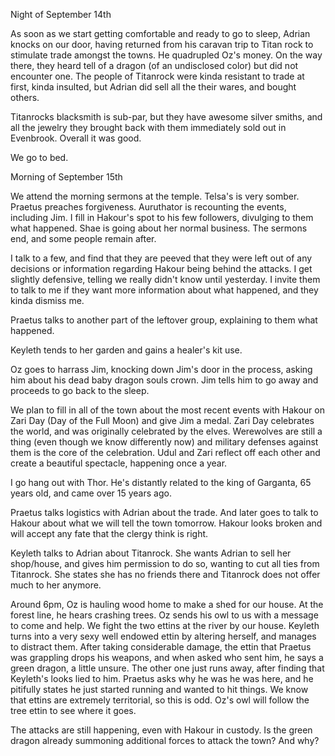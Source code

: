 Night of September 14th

As soon as we start getting comfortable and ready to go to sleep, Adrian knocks on our door, having returned from his caravan trip to Titan rock to stimulate trade amongst the towns. He quadrupled Oz's money. On the way there, they heard tell of a dragon (of an undisclosed color) but did not encounter one. The people of Titanrock were kinda resistant to trade at first, kinda insulted, but Adrian did sell all the their wares, and bought others.

Titanrocks blacksmith is sub-par, but they have awesome silver smiths, and all the jewelry they brought back with them immediately sold out in Evenbrook.  Overall it was good. 

We go to bed.

Morning of September 15th

We attend the morning sermons at the temple. Telsa's is very somber. Praetus preaches forgiveness. Auruthator is recounting the events, including Jim. I fill in Hakour's spot to his few followers, divulging to them what happened. Shae is going about her normal business. The sermons end, and some people remain after.

I talk to a few, and find that they are peeved that they were left out of any decisions or information regarding Hakour being behind the attacks. I get slightly defensive, telling we really didn't know until yesterday. I invite them to talk to me if they want more information about what happened, and they kinda dismiss me.

Praetus talks to another part of the leftover group, explaining to them what happened.

Keyleth tends to her garden and gains a healer's kit use.

Oz goes to harrass Jim, knocking down Jim's door in the process, asking him about his dead baby dragon souls crown. Jim tells him to go away and proceeds to go back to the sleep.

We plan to fill in all of the town about the most recent events with Hakour on Zari Day (Day of the Full Moon) and give Jim a medal. Zari Day celebrates the world, and was originally celebrated by the elves. Werewolves are still a thing (even though we know differently now) and military defenses against them is the core of the celebration. Udul and Zari reflect off each other and create a beautiful spectacle, happening once a year.

I go hang out with Thor. He's distantly related to the king of Garganta, 65 years old, and came over 15 years ago.

Praetus talks logistics with Adrian about the trade. And later goes to talk to Hakour about what we will tell the town tomorrow. Hakour looks broken and will accept any fate that the clergy think is right.

Keyleth talks to Adrian about Titanrock. She wants Adrian to sell her shop/house, and gives him permission to do so, wanting to cut all ties from Titanrock. She states she has no friends there and Titanrock does not offer much to her anymore.

Around 6pm, Oz is hauling wood home to make a shed for our house. At the forest line, he hears crashing trees. Oz sends his owl to us with a message to come and help. We fight the two ettins at the river by our house. Keyleth turns into a very sexy well endowed ettin by altering herself, and manages to distract them.
After taking considerable damage, the ettin that Praetus was grappling drops his weapons, and when asked who sent him, he says a green dragon, a little unsure. The other one just runs away, after finding that Keyleth's looks lied to him. Praetus asks why he was he was here, and he pitifully states he just started running and wanted to hit things. We know that ettins are extremely territorial, so this is odd. Oz's owl will follow the tree ettin to see where it goes.

The attacks are still happening, even with Hakour in custody. Is the green dragon already summoning additional forces to attack the town? And why?